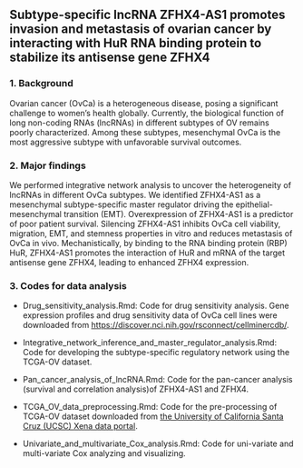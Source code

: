 ## Subtype-specific lncRNA ZFHX4-AS1 promotes invasion and metastasis of ovarian cancer by interacting with HuR RNA binding protein to stabilize its antisense gene ZFHX4

### 1. Background
Ovarian cancer (OvCa) is a heterogeneous disease, posing a significant challenge to women’s health globally. Currently, the biological function of long non-coding RNAs (lncRNAs) in different subtypes of OV remains poorly characterized. Among these subtypes, mesenchymal OvCa is the most aggressive subtype with unfavorable survival outcomes.   

### 2. Major findings   
We performed integrative network analysis to uncover the heterogeneity of lncRNAs in different OvCa subtypes. We identified ZFHX4-AS1 as a mesenchymal subtype-specific master regulator driving the epithelial-mesenchymal transition (EMT). Overexpression of ZFHX4-AS1 is a predictor of poor patient survival. Silencing ZFHX4-AS1 inhibits OvCa cell viability, migration, EMT, and stemness properties in vitro and reduces metastasis of OvCa in vivo. Mechanistically, by binding to the RNA binding protein (RBP) HuR, ZFHX4-AS1 promotes the interaction of HuR and mRNA of the target antisense gene ZFHX4, leading to enhanced ZFHX4 expression.   

### 3. Codes for data analysis
* Drug_sensitivity_analysis.Rmd: Code for drug sensitivity analysis. Gene expression profiles and drug sensitivity data of OvCa cell lines were downloaded from https://discover.nci.nih.gov/rsconnect/cellminercdb/.  

* Integrative_network_inference_and_master_regulator_analysis.Rmd: Code for developing the subtype-specific regulatory network using the TCGA-OV dataset.   

* Pan_cancer_analysis_of_lncRNA.Rmd: Code for the pan-cancer analysis (survival and correlation analysis)of ZFHX4-AS1 and ZFHX4.   

* TCGA_OV_data_preprocessing.Rmd: Code for the pre-processing of TCGA-OV dataset downloaded from [the University of California Santa Cruz (UCSC) Xena data portal](https://xenabrowser.net/datapages/).

* Univariate_and_multivariate_Cox_analysis.Rmd: Code for uni-variate and multi-variate Cox analyzing and visualizing.   
